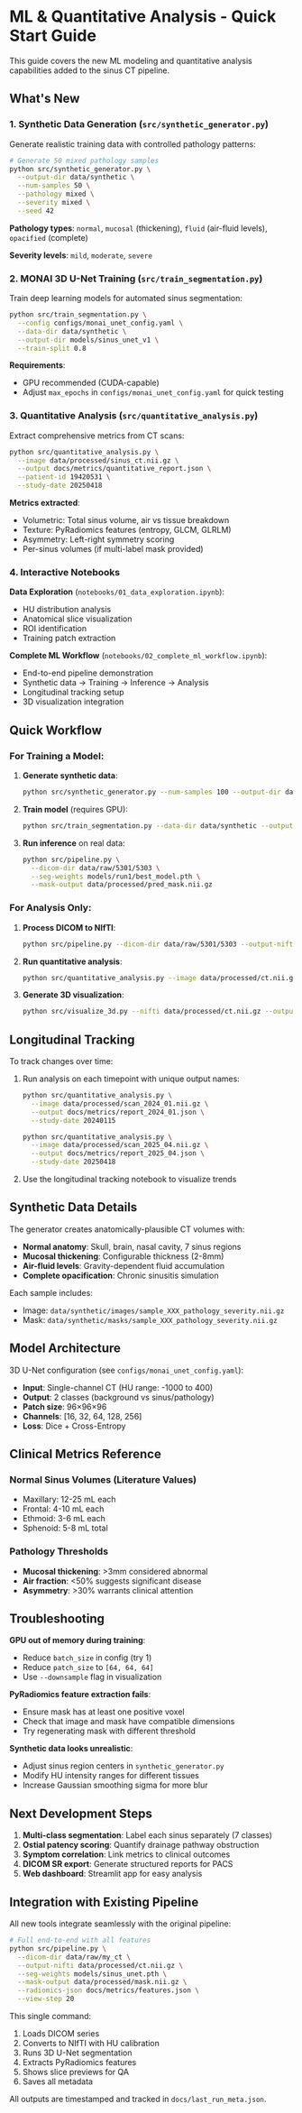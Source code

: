 # ML & Quantitative Analysis - Quick Start Guide

This guide covers the new ML modeling and quantitative analysis capabilities added to the sinus CT pipeline.

## What's New

### 1. Synthetic Data Generation (`src/synthetic_generator.py`)
Generate realistic training data with controlled pathology patterns:

```bash
# Generate 50 mixed pathology samples
python src/synthetic_generator.py \
  --output-dir data/synthetic \
  --num-samples 50 \
  --pathology mixed \
  --severity mixed \
  --seed 42
```

**Pathology types**: `normal`, `mucosal` (thickening), `fluid` (air-fluid levels), `opacified` (complete)

**Severity levels**: `mild`, `moderate`, `severe`

### 2. MONAI 3D U-Net Training (`src/train_segmentation.py`)
Train deep learning models for automated sinus segmentation:

```bash
python src/train_segmentation.py \
  --config configs/monai_unet_config.yaml \
  --data-dir data/synthetic \
  --output-dir models/sinus_unet_v1 \
  --train-split 0.8
```

**Requirements**: 
- GPU recommended (CUDA-capable)
- Adjust `max_epochs` in `configs/monai_unet_config.yaml` for quick testing

### 3. Quantitative Analysis (`src/quantitative_analysis.py`)
Extract comprehensive metrics from CT scans:

```bash
python src/quantitative_analysis.py \
  --image data/processed/sinus_ct.nii.gz \
  --output docs/metrics/quantitative_report.json \
  --patient-id 19420531 \
  --study-date 20250418
```

**Metrics extracted**:
- Volumetric: Total sinus volume, air vs tissue breakdown
- Texture: PyRadiomics features (entropy, GLCM, GLRLM)
- Asymmetry: Left-right symmetry scoring
- Per-sinus volumes (if multi-label mask provided)

### 4. Interactive Notebooks

**Data Exploration** (`notebooks/01_data_exploration.ipynb`):
- HU distribution analysis
- Anatomical slice visualization
- ROI identification
- Training patch extraction

**Complete ML Workflow** (`notebooks/02_complete_ml_workflow.ipynb`):
- End-to-end pipeline demonstration
- Synthetic data → Training → Inference → Analysis
- Longitudinal tracking setup
- 3D visualization integration

## Quick Workflow

### For Training a Model:

1. **Generate synthetic data**:
   ```bash
   python src/synthetic_generator.py --num-samples 100 --output-dir data/synthetic
   ```

2. **Train model** (requires GPU):
   ```bash
   python src/train_segmentation.py --data-dir data/synthetic --output-dir models/run1
   ```

3. **Run inference** on real data:
   ```bash
   python src/pipeline.py \
     --dicom-dir data/raw/5301/5303 \
     --seg-weights models/run1/best_model.pth \
     --mask-output data/processed/pred_mask.nii.gz
   ```

### For Analysis Only:

1. **Process DICOM to NIfTI**:
   ```bash
   python src/pipeline.py --dicom-dir data/raw/5301/5303 --output-nifti data/processed/ct.nii.gz
   ```

2. **Run quantitative analysis**:
   ```bash
   python src/quantitative_analysis.py --image data/processed/ct.nii.gz --output docs/metrics/report.json
   ```

3. **Generate 3D visualization**:
   ```bash
   python src/visualize_3d.py --nifti data/processed/ct.nii.gz --output docs/viz.html
   ```

## Longitudinal Tracking

To track changes over time:

1. Run analysis on each timepoint with unique output names:
   ```bash
   python src/quantitative_analysis.py \
     --image data/processed/scan_2024_01.nii.gz \
     --output docs/metrics/report_2024_01.json \
     --study-date 20240115
   
   python src/quantitative_analysis.py \
     --image data/processed/scan_2025_04.nii.gz \
     --output docs/metrics/report_2025_04.json \
     --study-date 20250418
   ```

2. Use the longitudinal tracking notebook to visualize trends

## Synthetic Data Details

The generator creates anatomically-plausible CT volumes with:

- **Normal anatomy**: Skull, brain, nasal cavity, 7 sinus regions
- **Mucosal thickening**: Configurable thickness (2-8mm)
- **Air-fluid levels**: Gravity-dependent fluid accumulation
- **Complete opacification**: Chronic sinusitis simulation

Each sample includes:
- Image: `data/synthetic/images/sample_XXX_pathology_severity.nii.gz`
- Mask: `data/synthetic/masks/sample_XXX_pathology_severity.nii.gz`

## Model Architecture

3D U-Net configuration (see `configs/monai_unet_config.yaml`):
- **Input**: Single-channel CT (HU range: -1000 to 400)
- **Output**: 2 classes (background vs sinus/pathology)
- **Patch size**: 96×96×96
- **Channels**: [16, 32, 64, 128, 256]
- **Loss**: Dice + Cross-Entropy

## Clinical Metrics Reference

### Normal Sinus Volumes (Literature Values)
- Maxillary: 12-25 mL each
- Frontal: 4-10 mL each  
- Ethmoid: 3-6 mL each
- Sphenoid: 5-8 mL total

### Pathology Thresholds
- **Mucosal thickening**: >3mm considered abnormal
- **Air fraction**: <50% suggests significant disease
- **Asymmetry**: >30% warrants clinical attention

## Troubleshooting

**GPU out of memory during training**:
- Reduce `batch_size` in config (try 1)
- Reduce `patch_size` to `[64, 64, 64]`
- Use `--downsample` flag in visualization

**PyRadiomics feature extraction fails**:
- Ensure mask has at least one positive voxel
- Check that image and mask have compatible dimensions
- Try regenerating mask with different threshold

**Synthetic data looks unrealistic**:
- Adjust sinus region centers in `synthetic_generator.py`
- Modify HU intensity ranges for different tissues
- Increase Gaussian smoothing sigma for more blur

## Next Development Steps

1. **Multi-class segmentation**: Label each sinus separately (7 classes)
2. **Ostial patency scoring**: Quantify drainage pathway obstruction
3. **Symptom correlation**: Link metrics to clinical outcomes
4. **DICOM SR export**: Generate structured reports for PACS
5. **Web dashboard**: Streamlit app for easy analysis

## Integration with Existing Pipeline

All new tools integrate seamlessly with the original pipeline:

```bash
# Full end-to-end with all features
python src/pipeline.py \
  --dicom-dir data/raw/my_ct \
  --output-nifti data/processed/ct.nii.gz \
  --seg-weights models/sinus_unet.pth \
  --mask-output data/processed/mask.nii.gz \
  --radiomics-json docs/metrics/features.json \
  --view-step 20
```

This single command:
1. Loads DICOM series
2. Converts to NIfTI with HU calibration
3. Runs 3D U-Net segmentation
4. Extracts PyRadiomics features
5. Shows slice previews for QA
6. Saves all metadata

All outputs are timestamped and tracked in `docs/last_run_meta.json`.
